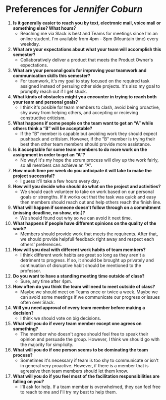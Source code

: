 # Preferences for _Jennifer Coburn_

1. __Is it generally easier to reach you by text, electronic mail, voice mail or something else?  What hours?__ 
   * Reaching me via Slack is best and Teams for meetings since I'm an online student. I'm available from 4pm - 8pm (Mountain time) every weekday.
1. __What are your expectations about what your team will accomplish this semester?__ 
   * Collaboratively deliver a product that meets the Product Owner's expectations.
1. __What are your personal goals for improving your teamwork and communication skills this semester?__ 
   * For teamwork, it's my goal to stay focused on the required task assigned instead of persuing other side projects. It's also my goal to promptly reach out if I get stuck.
1. __What kinds of obstacles might you encounter in trying to reach both your team and personal goals?__ 
   * I think it's posible for team members to clash, avoid being proactive, shy away from helping others, and accepting or recieving constructive criticism.
1. __What happens if some people on the team want to get an “A” while others think a “B” will be acceptable?__ 
   * If the "B" member is capable but avoiding work they should expect pushback and critisism. However, if the "B" member is trying their best then other team members should  provide more assistance.
1. __Is it acceptable for some team members to do more work on the assignment in order to get an “A”?__ 
   * No way! It's my hope the scrum process will divy up the work fairly, so all members can achieve an "A".
1. __How much time per week do you anticipate it will take to make the project successful?__ 
   * I guess it'll take a few hours every day.
1. __How will you decide who should do what on the project and activities?__ 
   * We should each volunteer to take on work based on our personal goals or strengths. If it works out that the task was quick and easy then members should reach out and help others reach the finish line.
1. __What will happen if someone doesn’t follow through on a commitment (missing deadline, no show, etc.)?__ 
   * We should found out why so we can avoid it next time.
1. __What happens if people have different opinions on the quality of the work?__ 
   * Members should provide work that meets the requirents. After that, we should provide helpfull feedback right away and respect each others' preferences.
1. __How will you deal with different work habits of team members?__ 
   * I think different work habits are great so long as they aren't a detriment to progress. If so, it should be brought up privately and continuation of disruptive habit should be mentioned to the professor. 
1. __Do you want to have a standing meeting time outside of class?__ 
   * Sure, any time after 4pm. 
1. __How often do you think the team will need to meet outside of class?__ 
   * Maybe we should meet on Teams once or twice a week. Maybe we can avoid some meetings if we communicate our progress or issues often over Slack.
1. __Will you need approval of every team member before making a decision?__ 
   * I think we should vote on big decisions.
1. __What will you do if every team member except one agrees on something?__ 
   * The member who doesn't agree should feel free to speak their opinion and persuade the group. However, I think we should go with the majority for simplicity. 
1. __What will you do if one person seems to be dominating the team process?__ 
   * Sometimes it's necessary if team is too shy to communicate or isn't in general very proactive. However, if there is a member that is agressive then team members should let them know.
1. __What will you do if you feel most of the facilitation responsibilities are falling on you?__ 
   * I'll ask for help. If a team member is overwhelmed, they can feel free to reach to me and I'll try my best to help them.